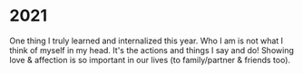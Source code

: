 # 2021

One thing I truly learned and internalized this year. Who I am is not what I think of myself in my head. It's the actions and things I say and do! Showing love & affection is so important in our lives (to family/partner & friends too).
